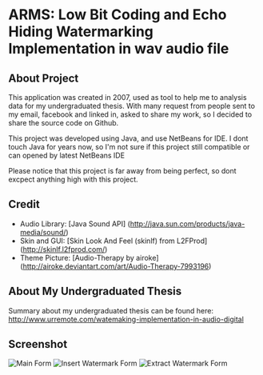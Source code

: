 # ARMS: Low Bit Coding and Echo Hiding Watermarking Implementation in wav audio file

## About Project
This application was created in 2007, used as tool to help me to analysis data for my undergraduated thesis. With many request from people sent to my email, facebook and linked in, asked to share my work, so I decided to share the source code on Github.

This project was developed using Java, and use NetBeans for IDE. I dont touch Java for years now, so I'm not sure if this project still compatible or can opened by latest NetBeans IDE

Please notice that this project is far away from being perfect, so dont excpect anything high with this project.



## Credit
* Audio Library: [Java Sound API] (http://java.sun.com/products/java-media/sound/)
* Skin and GUI: [Skin Look And Feel (skinlf) from L2FProd] (http://skinlf.l2fprod.com/)
* Theme Picture: [Audio-Therapy by airoke] (http://airoke.deviantart.com/art/Audio-Therapy-7993196)

## About My Undergraduated Thesis
Summary about my undergraduated thesis can be found here: http://www.urremote.com/watemaking-implementation-in-audio-digital

## Screenshot
<img alt="Main Form" src="http://i1016.photobucket.com/albums/af282/putu_/watermaking%20implementation/Main_form.jpg">
<img alt="Insert Watermark Form" src="http://i1016.photobucket.com/albums/af282/putu_/watermaking%20implementation/Insertmark.jpg">
<img alt="Extract Watermark Form" src="http://i1016.photobucket.com/albums/af282/putu_/watermaking%20implementation/Extractmark.jpg">
